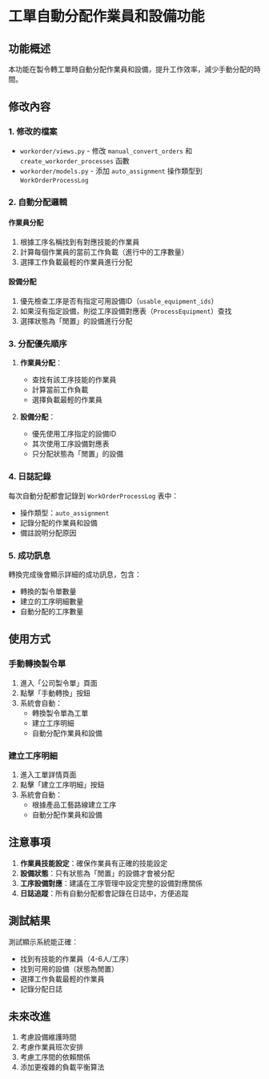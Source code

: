# 工單自動分配作業員和設備功能

## 功能概述

本功能在製令轉工單時自動分配作業員和設備，提升工作效率，減少手動分配的時間。

## 修改內容

### 1. 修改的檔案

- `workorder/views.py` - 修改 `manual_convert_orders` 和 `create_workorder_processes` 函數
- `workorder/models.py` - 添加 `auto_assignment` 操作類型到 `WorkOrderProcessLog`

### 2. 自動分配邏輯

#### 作業員分配
1. 根據工序名稱找到有對應技能的作業員
2. 計算每個作業員的當前工作負載（進行中的工序數量）
3. 選擇工作負載最輕的作業員進行分配

#### 設備分配
1. 優先檢查工序是否有指定可用設備ID（`usable_equipment_ids`）
2. 如果沒有指定設備，則從工序設備對應表（`ProcessEquipment`）查找
3. 選擇狀態為「閒置」的設備進行分配

### 3. 分配優先順序

1. **作業員分配**：
   - 查找有該工序技能的作業員
   - 計算當前工作負載
   - 選擇負載最輕的作業員

2. **設備分配**：
   - 優先使用工序指定的設備ID
   - 其次使用工序設備對應表
   - 只分配狀態為「閒置」的設備

### 4. 日誌記錄

每次自動分配都會記錄到 `WorkOrderProcessLog` 表中：
- 操作類型：`auto_assignment`
- 記錄分配的作業員和設備
- 備註說明分配原因

### 5. 成功訊息

轉換完成後會顯示詳細的成功訊息，包含：
- 轉換的製令單數量
- 建立的工序明細數量
- 自動分配的工序數量

## 使用方式

### 手動轉換製令單
1. 進入「公司製令單」頁面
2. 點擊「手動轉換」按鈕
3. 系統會自動：
   - 轉換製令單為工單
   - 建立工序明細
   - 自動分配作業員和設備

### 建立工序明細
1. 進入工單詳情頁面
2. 點擊「建立工序明細」按鈕
3. 系統會自動：
   - 根據產品工藝路線建立工序
   - 自動分配作業員和設備

## 注意事項

1. **作業員技能設定**：確保作業員有正確的技能設定
2. **設備狀態**：只有狀態為「閒置」的設備才會被分配
3. **工序設備對應**：建議在工序管理中設定完整的設備對應關係
4. **日誌追蹤**：所有自動分配都會記錄在日誌中，方便追蹤

## 測試結果

測試顯示系統能正確：
- 找到有技能的作業員（4-6人/工序）
- 找到可用的設備（狀態為閒置）
- 選擇工作負載最輕的作業員
- 記錄分配日誌

## 未來改進

1. 考慮設備維護時間
2. 考慮作業員班次安排
3. 考慮工序間的依賴關係
4. 添加更複雜的負載平衡算法 
